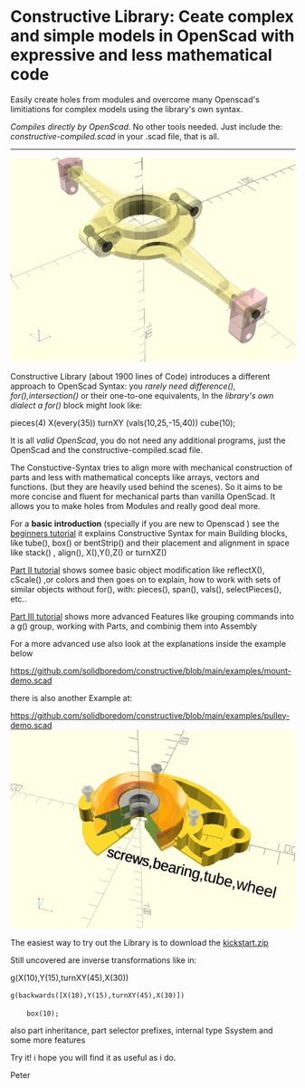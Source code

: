 # Constructive Library: Ceate complex and simple models in OpenScad with expressive and less mathematical code

Easily create holes from modules and overcome many Openscad's limitiations for complex models using the library's own syntax. 

*Compiles directly by OpenScad*. No other tools needed. Just include the:
_constructive-compiled.scad_ in your .scad file, that is all.

----

![screeen](./img/mount.gif)

Constructive Library (about 1900 lines of Code)
introduces a different approach to OpenScad Syntax: you *rarely need difference(), for(),intersection()* or their one-to-one equivalents, In the *library's own dialect a for()* block might look like:

pieces(4) X(every(35)) turnXY (vals(10,25,-15,40)) cube(10);

It is all *valid OpenScad*, you do not need any additional programs, just the OpenScad and the constructive-compiled.scad file.

The Constuctive-Syntax tries to align more with mechanical construction of parts and less with mathematical concepts like arrays, vectors and functions. (but they are heavily used behind the scenes). So it aims to be more concise and fluent for mechanical parts than vanilla OpenScad. It allows you to make holes from Modules and really good deal more.

For a **basic introduction** (specially if you are new to Openscad )
see the [beginners tutorial](./tutorials/basic-tutorial.md) it explains Constructive Syntax for main Building blocks, like tube(), box() or bentStrip() and their placement and alignment in space like stack() , align(),  X(),Y(),Z() or turnXZ() 

[Part II tutorial](./tutorials/tutorial-partII.md) shows somee basic object modification like reflectX(), cScale() ,or colors and then goes on to explain, how to work with sets of similar objects without for(), with: pieces(), span(), vals(), selectPieces(), etc..

[Part III tutorial](./tutorials/tutorial-partIII.md) shows more advanced Features like grouping commands into a g() group, working with Parts, and combinig them into Assembly 

For a more advanced use also look at the explanations inside the example below

https://github.com/solidboredom/constructive/blob/main/examples/mount-demo.scad

there is also another Example at:

https://github.com/solidboredom/constructive/blob/main/examples/pulley-demo.scad
![screeen](./img/pulley.gif)

The easiest way to try out the Library is to download the [kickstart.zip](https://github.com/solidboredom/constructive/blob/main/kickstart.zip)


Still uncovered are inverse transformations like in:

g(X(10),Y(15),turnXY(45),X(30))

```
g(backwards([X(10),Y(15),turnXY(45),X(30)])

    box(10);
```

also part inheritance, part selector prefixes, internal type Ssystem and some more features

Try it! i hope you will find it as useful as i do.

Peter
